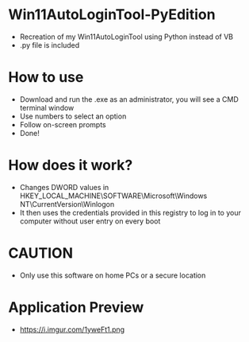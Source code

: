 # Win11AutoLoginTool-PyEdition
- Recreation of my Win11AutoLoginTool using Python instead of VB
- .py file is included

# How to use
- Download and run the .exe as an administrator, you will see a CMD terminal window
- Use numbers to select an option
- Follow on-screen prompts
- Done!

# How does it work?
- Changes DWORD values in HKEY_LOCAL_MACHINE\SOFTWARE\Microsoft\Windows NT\CurrentVersion\Winlogon
- It then uses the credentials provided in this registry to log in to your computer without user entry on every boot

# CAUTION
- Only use this software on home PCs or a secure location

# Application Preview
- https://i.imgur.com/1yweFt1.png
